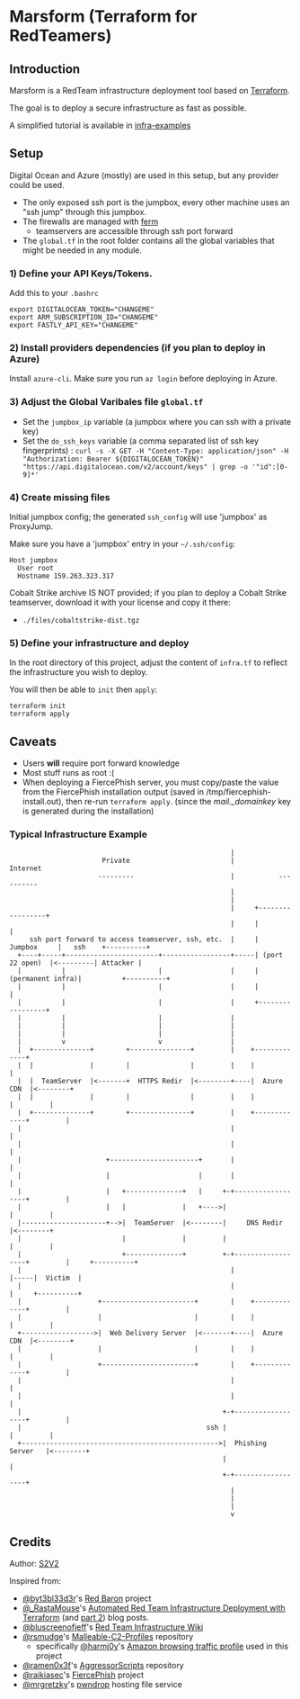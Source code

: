 # Marsform (Terraform for RedTeamers)

## Introduction

Marsform is a RedTeam infrastructure deployment tool based on [Terraform](https://www.terraform.io/).

The goal is to deploy a secure infrastructure as fast as possible.

A simplified tutorial is available in [infra-examples](infra-examples)

## Setup

Digital Ocean and Azure (mostly) are used in this setup, but any provider could be used.

- The only exposed ssh port is the jumpbox, every other machine uses an "ssh jump" through this jumpbox.
- The firewalls are managed with [ferm](http://ferm.foo-projects.org/)
  - teamservers are accessible through ssh port forward
- The `global.tf` in the root folder contains all the global variables that might be needed in any module.


###  1) Define your API Keys/Tokens.

Add this to your `.bashrc`

```
export DIGITALOCEAN_TOKEN="CHANGEME"
export ARM_SUBSCRIPTION_ID="CHANGEME"
export FASTLY_API_KEY="CHANGEME"
```

### 2) Install providers dependencies (if you plan to deploy in Azure)

Install `azure-cli`. Make sure you run `az login` before deploying in Azure.


### 3) Adjust the Global Varibales file `global.tf`

- Set the `jumpbox_ip` variable (a jumpbox where you can ssh with a private key)
- Set the `do_ssh_keys` variable (a comma separated list of ssh key fingerprints) : ```curl -s -X GET -H "Content-Type: application/json" -H "Authorization: Bearer ${DIGITALOCEAN_TOKEN}" "https://api.digitalocean.com/v2/account/keys" | grep -o '"id":[0-9]*'```



### 4) Create missing files

Initial jumpbox config; the generated `ssh_config` will use 'jumpbox' as ProxyJump.

Make sure you have a 'jumpbox' entry in your `~/.ssh/config`:
```
Host jumpbox
  User root
  Hostname 159.263.323.317
```

Cobalt Strike archive IS NOT provided; if you plan to deploy a Cobalt Strike teamserver, download it with your license and copy it there:
- `./files/cobaltstrike-dist.tgz`



### 5) Define your infrastructure and deploy

In the root directory of this project, adjust the content of `infra.tf` to reflect the infrastructure you wish to deploy.

You will then be able to `init` then `apply`:
```
terraform init
terraform apply
```


## Caveats

- Users **will** require port forward knowledge
- Most stuff runs as root :(
- When deploying a FiercePhish server, you must copy/paste the value from the FiercePhish installation output (saved in /tmp/fiercephish-install.out), then re-run `terraform apply`. (since the *mail._domainkey* key is generated during the installation)


### Typical Infrastructure Example

```
                                                       |
                       Private                         |            Internet
                      ---------                        |           ----------
                                                       |
                                                       |
                                                       |     +-----------------+
                                                       |     |                 |
     ssh port forward to access teamserver, ssh, etc.  |     |     Jumpbox     |   ssh    +----------+
  +----+-----+-----------------------+-----------------+-----| (port 22 open)  |<---------| Attacker |
  |          |                       |                 |     |(permanent infra)|          +----------+
  |          |                       |                 |     |                 |
  |          |                       |                 |     +-----------------+
  |          |                       |                 |
  |          |                       |                 |
  |          |                       |                 |
  |          v                       v                 |
  |  +--------------+        +---------------+         |    +-------------+
  |  |              |        |               |         |    |             |
  |  |  TeamServer  |<-------+  HTTPS Redir  |<--------+----|  Azure CDN  |<--------+
  |  |              |        |               |         |    |             |         |
  |  +--------------+        +---------------+         |    +-------------+         |
  |                                                    |                            |
  |                                                    |                            |
  |                     +----------------------+       |                            |
  |                     |                      |       |                            |
  |                     |   +--------------+   |     +-+------------------+         |
  |                     |   |              |   +---->|                    |         |
  |---------------------+-->|  TeamServer  |<--------|     DNS Redir      |<--------+
  |                         |              |         |                    |         |
  |                         +--------------+         +-+------------------+         |     +----------+
  |                                                    |                            |-----|  Victim  |
  |                                                    |                            |     +----------+
  |                   +-----------------------+        |    +-------------+         |
  |                   |                       |        |    |             |         |
  +------------------>|  Web Delivery Server  |<-------+----|  Azure CDN  |<--------+
  |                   |                       |        |    |             |         |
  |                   +-----------------------+        |    +-------------+         |
  |                                                    |                            |
  |                                                    |                            |
  |                                                  +-+------------------+         |
  |                                              ssh |                    |         |
  +------------------------------------------------->|  Phishing Server   |<--------+
                                                     |                    |
                                                     +-+------------------+
                                                       |
                                                       |
                                                       |
                                                       v
```

## Credits

Author: [S2V2](https://keybase.io/s2v2)

Inspired from:
- [@byt3bl33d3r](https://twitter.com/byt3bl33d3r)'s [Red Baron](https://github.com/Coalfire-Research/Red-Baron/) project
- [@_RastaMouse](https://twitter.com/_RastaMouse)'s [Automated Red Team Infrastructure Deployment with Terraform](https://rastamouse.me/2017/08/automated-red-team-infrastructure-deployment-with-terraform---part-1/) (and [part 2](https://rastamouse.me/2017/09/automated-red-team-infrastructure-deployment-with-terraform---part-2/)) blog posts.
- [@bluscreenofjeff](https://twitter.com/bluscreenofjeff)'s [Red Team Infrastructure Wiki](https://github.com/bluscreenofjeff/Red-Team-Infrastructure-Wiki)
- [@rsmudge](https://twitter.com/rsmudge)'s [Malleable-C2-Profiles](https://github.com/rsmudge/Malleable-C2-Profiles) repository
  - specifically [@harmj0y](https://twitter.com/harmj0y)'s [Amazon browsing traffic profile](https://github.com/rsmudge/Malleable-C2-Profiles/blob/master/normal/amazon.profile) used in this project
- [@ramen0x3f](https://twitter.com/ramen0x3f)'s [AggressorScripts](https://github.com/ramen0x3f/AggressorScripts) repository
- [@raikiasec](https://twitter.com/raikiasec)'s [FiercePhish](https://github.com/Raikia/FiercePhish) project
- [@mrgretzky](https://twitter.com/mrgretzky)'s [pwndrop](https://github.com/kgretzky/pwndrop) hosting file service
